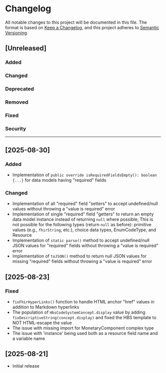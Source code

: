 # Changelog

All notable changes to this project will be documented in this file.
The format is based on [Keep a Changelog](https://keepachangelog.com/en/1.1.0/), and this project adheres to [Semantic Versioning](https://semver.org/spec/v2.0.0.html).

## [Unreleased]

### Added

### Changed

### Deprecated

### Removed

### Fixed

### Security

---

## [2025-08-30]

### Added

- Implementation of `public override isRequiredFieldsEmpty(): boolean {...}` for data models having "required" fields

### Changed

- Implementation of all "required" field "setters" to accept undefined/null values without throwing a "value is required" error
- Implementation of single "required" field "getters" to return an empty data model instance instead of returning `null` where possible;
  This is not possible for the following types (return `null` as before): primitive values (e.g., `fhirString`, etc.), choice data types, EnumCodeType, and Resource
- Implementation of `static parse()` method to accept undefined/null JSON values for "required" fields without throwing a "value is required" error
- Implementation of `toJSON()` method to return null JSON values for missing "required" fields without throwing a "value is required" error


## [2025-08-23]

### Fixed

- `fixFhirHyperLinks()` function to handle HTML anchor "href" values in addition to Markdown hyperlinks
- The population of `HbsCodeSystemConcept.display` value by adding `fixDescriptiveString(concept.display)`
  and fixed the HBS template to NOT HTML-escape the value
- The issue with missing import for MonetaryComponent complex type
- The issue with 'instance' being used both as a resource field name and a variable name


## [2025-08-21]

- Initial release
